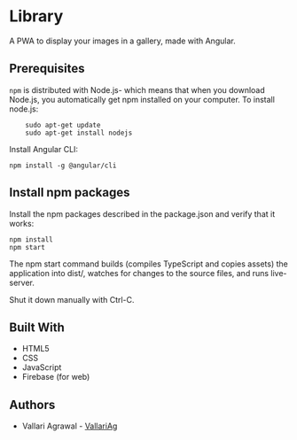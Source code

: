 # Library

A PWA to display your images in a gallery, made with Angular.

## Prerequisites

`npm` is distributed with Node.js- which means that when you download Node.js, you automatically get npm installed on your computer.
To install node.js:

```
    sudo apt-get update
    sudo apt-get install nodejs

```

Install Angular CLI:

```
npm install -g @angular/cli
```

## Install npm packages

Install the npm packages described in the package.json and verify that it works:

```
npm install
npm start
```

The npm start command builds (compiles TypeScript and copies assets) the application into dist/, watches for changes to the source files, and runs live-server.

Shut it down manually with Ctrl-C.

## Built With

- HTML5
- CSS
- JavaScript
- Firebase (for web)

## Authors

- Vallari Agrawal - [VallariAg](github.com/vallariag)
